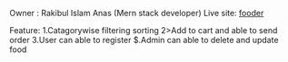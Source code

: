 Owner : Rakibul Islam Anas (Mern stack developer)
Live site: [fooder](https://fooder-next-u6a3.vercel.app/)


Feature:
1.Catagorywise filtering sorting
2>Add to cart and able to send order
3.User can able to register
$.Admin can able to delete and update food
